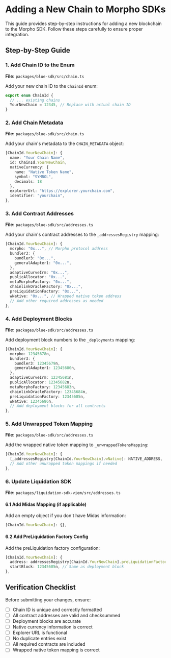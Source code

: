# Adding a New Chain to Morpho SDKs

This guide provides step-by-step instructions for adding a new blockchain to the Morpho SDK. Follow these steps carefully to ensure proper integration.

## Step-by-Step Guide

### 1. Add Chain ID to the Enum

**File:** `packages/blue-sdk/src/chain.ts`

Add your new chain ID to the `ChainId` enum:

```typescript
export enum ChainId {
  // ... existing chains
  YourNewChain = 12345, // Replace with actual chain ID
}
```

### 2. Add Chain Metadata

**File:** `packages/blue-sdk/src/chain.ts`

Add your chain's metadata to the `CHAIN_METADATA` object:

```typescript
[ChainId.YourNewChain]: {
  name: "Your Chain Name",
  id: ChainId.YourNewChain,
  nativeCurrency: {
    name: "Native Token Name",
    symbol: "SYMBOL",
    decimals: 18
  },
  explorerUrl: "https://explorer.yourchain.com",
  identifier: "yourchain",
},
```

### 3. Add Contract Addresses

**File:** `packages/blue-sdk/src/addresses.ts`

Add your chain's contract addresses to the `_addressesRegistry` mapping:

```typescript
[ChainId.YourNewChain]: {
  morpho: "0x...", // Morpho protocol address
  bundler3: {
    bundler3: "0x...",
    generalAdapter1: "0x...",
  },
  adaptiveCurveIrm: "0x...",
  publicAllocator: "0x...",
  metaMorphoFactory: "0x...",
  chainlinkOracleFactory: "0x...",
  preLiquidationFactory: "0x...",
  wNative: "0x...", // Wrapped native token address
  // Add other required addresses as needed
},
```

### 4. Add Deployment Blocks

**File:** `packages/blue-sdk/src/addresses.ts`

Add deployment block numbers to the `_deployments` mapping:

```typescript
[ChainId.YourNewChain]: {
  morpho: 12345678n,
  bundler3: {
    bundler3: 12345679n,
    generalAdapter1: 12345680n,
  },
  adaptiveCurveIrm: 12345681n,
  publicAllocator: 12345682n,
  metaMorphoFactory: 12345683n,
  chainlinkOracleFactory: 12345684n,
  preLiquidationFactory: 12345685n,
  wNative: 12345686n,
  // Add deployment blocks for all contracts
},
```

### 5. Add Unwrapped Token Mapping

**File:** `packages/blue-sdk/src/addresses.ts`

Add the wrapped native token mapping to `_unwrappedTokensMapping`:

```typescript
[ChainId.YourNewChain]: {
  [_addressesRegistry[ChainId.YourNewChain].wNative]: NATIVE_ADDRESS,
  // Add other unwrapped token mappings if needed
},
```

### 6. Update Liquidation SDK

**File:** `packages/liquidation-sdk-viem/src/addresses.ts`

#### 6.1 Add Midas Mapping (if applicable)

Add an empty object if you don't have Midas information:

```typescript
[ChainId.YourNewChain]: {},
```

#### 6.2 Add PreLiquidation Factory Config

Add the preLiquidation factory configuration:

```typescript
[ChainId.YourNewChain]: {
  address: addressesRegistry[ChainId.YourNewChain].preLiquidationFactory,
  startBlock: 12345685n, // Same as deployment block
},
```

## Verification Checklist

Before submitting your changes, ensure:

- [ ] Chain ID is unique and correctly formatted
- [ ] All contract addresses are valid and checksummed
- [ ] Deployment blocks are accurate
- [ ] Native currency information is correct
- [ ] Explorer URL is functional
- [ ] No duplicate entries exist
- [ ] All required contracts are included
- [ ] Wrapped native token mapping is correct
